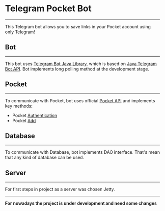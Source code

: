 # Telegram Pocket Bot
____

This Telegram bot allows you to save links in your Pocket account using only Telegram!

## Bot
____

This bot uses [Telegram Bot Java Library](https://github.com/rubenlagus/TelegramBots), which is based on [Java Telegram Bot API](https://github.com/pengrad/java-telegram-bot-api).
Bot implements long polling method at the development stage.

## Pocket
____
To communicate with Pocket, bot uses official [Pocket API](https://getpocket.com/developer/docs/overview) and implements key methods:
- Pocket [Authentication](https://getpocket.com/developer/docs/authentication)
- Pocket [Add](https://getpocket.com/developer/docs/v3/add)

## Database
____
To communicate with Database, bot implements DAO interface. That's mean that any kind of database can be used. 

## Server
____
For first steps in project as a server was chosen Jetty.

____
**For nowadays the project is under development and need some changes**


